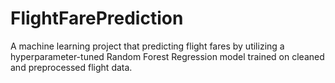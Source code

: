 # FlightFarePrediction
A machine learning project that predicting flight fares by utilizing a hyperparameter-tuned Random Forest Regression model trained on cleaned and preprocessed flight data.
